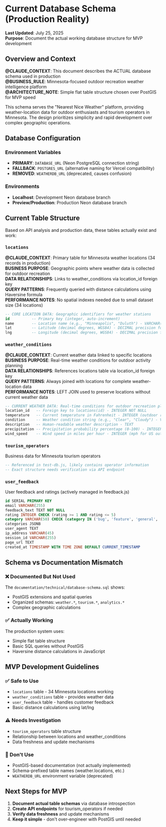 # Current Database Schema (Production Reality)

**Last Updated**: July 25, 2025  
**Purpose**: Document the actual working database structure for MVP development

## Overview and Context

**@CLAUDE_CONTEXT**: This document describes the ACTUAL database schema used in production  
**@BUSINESS_RULE**: Minnesota-focused outdoor recreation weather intelligence platform  
**@ARCHITECTURE_NOTE**: Simple flat table structure chosen over PostGIS for MVP speed  

This schema serves the "Nearest Nice Weather" platform, providing weather-location data for outdoor enthusiasts and tourism operators in Minnesota. The design prioritizes simplicity and rapid development over complex geographic operations.

## Database Configuration

### Environment Variables
- **PRIMARY**: `DATABASE_URL` (Neon PostgreSQL connection string)
- **FALLBACK**: `POSTGRES_URL` (alternative naming for Vercel compatibility)
- **REMOVED**: `WEATHERDB_URL` (deprecated, causes confusion)

### Environments
- **Localhost**: Development Neon database branch
- **Preview/Production**: Production Neon database branch

## Current Table Structure

Based on API analysis and production data, these tables actually exist and work:

### `locations`
**@CLAUDE_CONTEXT**: Primary table for Minnesota weather locations (34 records in production)  
**BUSINESS PURPOSE**: Geographic points where weather data is collected for outdoor recreation  
**DATA RELATIONSHIPS**: Links to weather_conditions via location_id foreign key  
**QUERY PATTERNS**: Frequently queried with distance calculations using Haversine formula  
**PERFORMANCE NOTES**: No spatial indexes needed due to small dataset size (34 locations)  

```sql
-- CORE LOCATION DATA: Geographic identifiers for weather stations
id          -- Primary key (integer, auto-increment)
name        -- Location name (e.g., "Minneapolis", "Duluth") - VARCHAR(255)
lat         -- Latitude (decimal degrees, WGS84) - DECIMAL precision for mapping
lng         -- Longitude (decimal degrees, WGS84) - DECIMAL precision for mapping
```

### `weather_conditions`  
**@CLAUDE_CONTEXT**: Current weather data linked to specific locations  
**BUSINESS PURPOSE**: Real-time weather conditions for outdoor activity planning  
**DATA RELATIONSHIPS**: References locations table via location_id foreign key  
**QUERY PATTERNS**: Always joined with locations for complete weather-location data  
**PERFORMANCE NOTES**: LEFT JOIN used to preserve locations without current weather data  

```sql
-- CURRENT WEATHER DATA: Real-time conditions for outdoor recreation planning
location_id   -- Foreign key to locations(id) - INTEGER NOT NULL
temperature   -- Current temperature in Fahrenheit - INTEGER (outdoor recreation focus)
condition     -- Weather condition string (e.g., "Clear", "Cloudy") - VARCHAR(100)
description   -- Human-readable weather description - TEXT
precipitation -- Precipitation probability percentage (0-100) - INTEGER
wind_speed    -- Wind speed in miles per hour - INTEGER (mph for US outdoor use)
```

### `tourism_operators`
Business data for Minnesota tourism operators
```sql
-- Referenced in test-db.js, likely contains operator information
-- Exact structure needs verification via API endpoint
```

### `user_feedback`
User feedback and ratings (actively managed in feedback.js)
```sql
id SERIAL PRIMARY KEY
email VARCHAR(255)
feedback_text TEXT NOT NULL
rating INTEGER CHECK (rating >= 1 AND rating <= 5)
category VARCHAR(50) CHECK (category IN ('bug', 'feature', 'general', 'performance'))
categories JSONB
user_agent TEXT
ip_address VARCHAR(45)
session_id VARCHAR(255)
page_url TEXT
created_at TIMESTAMP WITH TIME ZONE DEFAULT CURRENT_TIMESTAMP
```

## Schema vs Documentation Mismatch

### ❌ Documented But Not Used
The `documentation/technical/database-schema.sql` shows:
- PostGIS extensions and spatial queries
- Organized schemas: `weather.*`, `tourism.*`, `analytics.*`
- Complex geographic calculations

### ✅ Actually Working  
The production system uses:
- Simple flat table structure
- Basic SQL queries without PostGIS
- Haversine distance calculations in JavaScript

## MVP Development Guidelines

### ✅ Safe to Use
- `locations` table - 34 Minnesota locations working
- `weather_conditions` table - provides weather data
- `user_feedback` table - handles customer feedback
- Basic distance calculations using lat/lng

### ⚠️  Needs Investigation
- `tourism_operators` table structure
- Relationship between locations and weather_conditions
- Data freshness and update mechanisms

### 🚫 Don't Use
- PostGIS-based documentation (not actually implemented)
- Schema-prefixed table names (weather.locations, etc.)
- `WEATHERDB_URL` environment variable (deprecated)

## Next Steps for MVP

1. **Document actual table schemas** via database introspection
2. **Create API endpoints** for tourism_operators if needed
3. **Verify data freshness** and update mechanisms
4. **Keep it simple** - don't over-engineer with PostGIS until needed